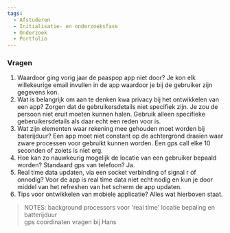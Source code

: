 ```yaml
---
tags:
  - Afstuderen
  - Initialisatie- en onderzoeksfase
  - Onderzoek
  - Portfolio
---
```


### Vragen
1. Waardoor ging vorig jaar de paaspop app niet door?
  Je kon elk willekeurige email invullen in de app waardoor je bij de gebruiker zijn gegevens kon.
2. Wat is belangrijk om aan te denken kwa privacy bij het ontwikkelen van een app?
  Zorgen dat de gebruikersdetails niet specifiek zijn. Je zou de persoon niet eruit moeten kunnen halen. Gebruik alleen specifieke geberuikersdetails als daar echt een reden voor is.  
3. Wat zijn elementen waar rekening mee gehouden moet worden bij baterijduur? 
  Een app moet niet constant op de achtergrond draaien waar zware processen voor gebruikt kunnen worden. Een gps call elke 10 seconden of zoiets is niet erg.
4. Hoe kan zo nauwkeurig mogelijk de locatie van een gebruiker bepaald worden? Standaard gps van telefoon?
  Ja.
5. Real time data updaten, via een socket verbinding of signal r of onnodig?
  Voor de app is real time data niet echt nodig en kun je door middel van het refreshen van het scherm de app updaten. 
6. Tips voor ontwikkelen van mobiele applicatie?
  Alles wat hierboven staat. 

> NOTES: background processors voor 'real time' locatie bepaling en batterijduur      
> gps coordinaten vragen bij Hans